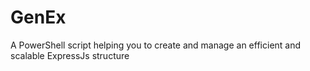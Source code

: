 # GenEx
A PowerShell script helping you to create and manage an efficient and scalable ExpressJs structure
